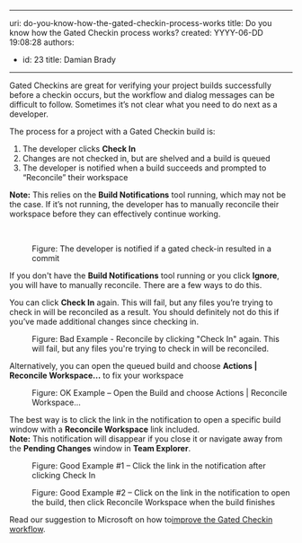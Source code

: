 

---
uri: do-you-know-how-the-gated-checkin-process-works
title: Do you know how the Gated Checkin process works?
created: YYYY-06-DD 19:08:28
authors:
  - id: 23
    title: Damian Brady
---




<span class='intro'> Gated Checkins are great for verifying your project builds successfully before a checkin occurs, but the workflow and dialog messages can be difficult to follow.  Sometimes it’s not clear what you need to do next as a developer.

 </span>

<p>​​The process for a project with a Gated Checkin build is&#58;</p><ol><li>The developer clicks 
      <strong>Check In</strong></li><li>Changes are not checked in, but are shelved and a build is queued</li><li>The developer is notified when a build succeeds and prompted to “Reconcile” their workspace</li></ol><p> 
   <strong>Note&#58;</strong> This relies on the 
   <strong>Build Notifications</strong> tool running, which may not be the case.  If it’s not running, the developer has to manually reconcile their workspace before they can effectively continue working.</p> ​ 
<dl class="image"><dt>
      <img src="/PublishingImages/gated-checkin-1.jpg" alt="" />
   </dt><dd>Figure&#58; The developer is notified if a gated check-in resulted in a commit</dd></dl><p>If you don't have the 
   <strong>Build Notifications</strong> tool running or you click 
   <strong>Ignore</strong>, you will have to manually reconcile. There are a few ways to do this.</p><p>You can click 
   <strong>Check In</strong> again.  This will fail, but any files you’re trying to check in will be reconciled as a result.  You should definitely not do this if you’ve made additional changes since checking in.</p><dl class="badImage"><dt>
      <img src="/PublishingImages/gated-checkin-2.jpg" alt="" />
   </dt><dd>Figure&#58; Bad Example - Reconcile by clicking &quot;Check In&quot; again.  This will fail, but any files you're trying to check in will be reconciled.</dd></dl><p>Alternatively, you can open the queued build and choose 
   <strong>Actions | Reconcile Workspace...</strong> to fix your workspace</p><dl class="goodImage"><dt>
      <img src="/PublishingImages/gated-checkin-3.jpg" alt="" />
   </dt><dd>Figure&#58; OK Example – Open the Build and choose Actions | Reconcile Workspace...</dd></dl><p>The best way is to click the link in the notification to open a specific build window with a 
   <strong>Reconcile Workspace</strong> link included.<br> 
   <strong>Note&#58;</strong> This notification will disappear if you close it or navigate away from the 
   <strong>Pending Changes</strong> window in 
   <strong>Team Explorer</strong>.</p><dl class="goodImage"><dt>
      <img src="/PublishingImages/gated-checkin-4.jpg" alt="" />
   </dt><dd>Figure&#58; Good Example #1 – Click the link in the notification after clicking Check In</dd></dl><dl class="goodImage"><dt>
      <img src="/PublishingImages/gated-checkin-5.jpg" alt="" />
   </dt><dd>Figure&#58; Good Example #2 – Click on the link in the notification to open the build, then click Reconcile Workspace when the build finishes</dd></dl><p>Read our suggestion to Microsoft on how to<a href="http&#58;//www.ssw.com.au/ssw/standards/BetterSoftwareSuggestions/TeamFoundationServer.aspx#improve-gated-checkin">improve the Gated Checkin workflow</a>.</p>


